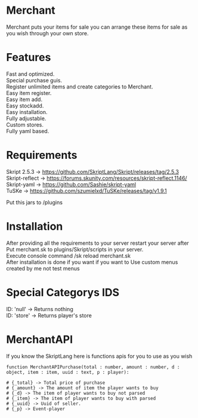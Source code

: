 # Merchant

Merchant puts your items for sale you can arrange these items for sale as you wish through your own store.

# Features

Fast and optimized.   
Special purchase guis.    
Register unlimited items and create categories to Merchant.   
Easy item register.   
Easy item add.    
Easy stockadd.    
Easy installation.    
Fully adjustable.   
Custom stores.    
Fully yaml based.   

# Requirements

Skript 2.5.3 -> https://github.com/SkriptLang/Skript/releases/tag/2.5.3     
Skript-reflect -> https://forums.skunity.com/resources/skript-reflect.1146/   
Skript-yaml -> https://github.com/Sashie/skript-yaml    
TuSKe -> https://github.com/szumielxd/TuSKe/releases/tag/v1.9.1   

Put this jars to /plugins

# Installation

After providing all the requirements to your server restart your server after   
Put merchant.sk to plugins/Skript/scripts in your server.   
Execute console command /sk reload merchant.sk    
After installation is done if you want if you want to Use custom menus created by me not test menus 

# Special Categorys IDS

ID: 'null' -> Returns nothing     
ID: 'store' -> Returns player's store


# MerchantAPI

If you know the SkriptLang here is functions apis for you to use as you wish

```function MerchantAPIPurchase(total : number, amount : number, d : object, item : item, uuid : text, p : player):```
```# If you know SkriptLang you can use this API ;)
# {_total} -> Total price of purchase
# {_amount} -> The amount of item the player wants to buy
# {_d} -> The item of player wants to buy not parsed
# {_item} -> The item of player wants to buy with parsed
# {_uuid} -> Uuid of seller.
# {_p} -> Event-player

